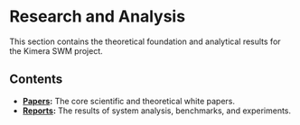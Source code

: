 # Research and Analysis

This section contains the theoretical foundation and analytical results for the Kimera SWM project.

## Contents

- **[Papers](./papers/):** The core scientific and theoretical white papers.
- **[Reports](./reports/):** The results of system analysis, benchmarks, and experiments. 